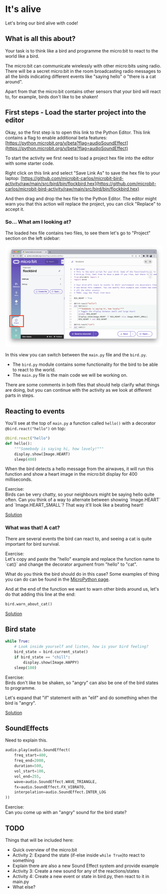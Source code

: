 # It's alive

Let's bring our bird alive with code!


## What is all this about?

Your task is to think like a bird and programme the micro:bit to react to the world like a bird.

The micro:bit can communicate wirelessly with other micro:bits using radio.
There will be a secret micro:bit in the room broadcasting radio messages to
all the birds indicating different events like "saying hello" o "there is a cat
around".

Apart from that the micro:bit contains other sensors that your bird will react
to, for example, birds don't like to be shaken!


## First steps - Load the starter project into the editor

Okay, so the first step is to open this link to the Python Editor.
This link contains a flag to enable additional beta features:
[https://python.microbit.org/v/beta?flag=audioSoundEffect](https://python.microbit.org/v/beta?flag=audioSoundEffect)

To start the activity we first need to load a project hex file into the editor
with some starter code.

Right click on this link and select "Save Link As" to save the hex file to your
laptop: [https://github.com/microbit-carlos/microbit-bird-activity/raw/main/src/bird/bin/flockbird.hex](https://github.com/microbit-carlos/microbit-bird-activity/raw/main/src/bird/bin/flockbird.hex)

And then drag and drop the hex file to the Python Editor. The editor might
warn you that this action will replace the project, you can click "Replace" to
accept it.

### So... What am I looking at?

The loaded hex file contains two files, to see them let's go to "Project"
section on the left sidebar:

![Python Editor Projects](img/editor-project.png)

In this view you can switch between the `main.py` file and the `bird.py`.

- The `bird.py` module contains some functionality for the bird to be able to
react to the world.
- The `main.py` file is the main code we will be working on.

There are some comments in both files that should help clarify what things
are doing, but you can continue with the activity as we look at different
parts in steps.


## Reacting to events

You'll see at the top of `main.py` a function called `hello()` with a decorator
`@bird.react("hello")` on top:

```python
@bird.react("hello")
def hello():
    """Somebody is saying hi, how lovely!"""
    display.show(Image.HEART)
    sleep(400)
```

When the bird detects a hello message from the airwaves, it will run this
function and show a heart image in the micro:bit display for 400 milliseconds.

<p class="exercise">
Exercise: <br>
Birds can be very chatty, so your neighbours might be saying hello quite often.
Can you think of a way to alternate between showing `Image.HEART` and
`Image.HEART_SMALL`? That way it'll look like a beating heart!
</p>

[Solution](https://github.com/microbit-carlos/microbit-bird-activity/tree/main/solutions/1-hello=beating-heart.md)

### What was that! A cat?

There are several events the bird can react to, and seeing a cat is quite important for bird survival.

<p class="exercise">
Exercise: <br>
Let's copy and paste the "hello" example and replace the function name to
`cat()` and change the decorator argument from "hello" to "cat".

What do you think the bird should do in this case?
Some examples of thing you can do can be found in the
<a href="https://microbit-carlos.github.io/microbit-bird-activity/micropython/#quick-things-to-do-with-the-microbit">MicroPython page</a>.
</p>

And at the end of the function we want to warn other birds around us, let's do that adding this line at the end:

```python
bird.warn_about_cat()
```

[Solution](https://github.com/microbit-carlos/microbit-bird-activity/tree/main/solutions/2-cat.md)


## Bird state

```python
while True:
    # Look inside yourself and listen, how is your bird feeling?
    bird_state = bird.current_state()
    if bird_state == "chill":
        display.show(Image.HAPPY)
    sleep(100)
```

<p class="exercise">
Exercise: <br>
Birds don't like to be shaken, so "angry" can also be one of the bird states
to programme.

Let's expand that "if" statement with an "elif" and do something when the bird
is "angry".
</p>

[Solution](https://github.com/microbit-carlos/microbit-bird-activity/tree/main/solutions/3-state-angry.md)


## SoundEffects

Need to explain this.

```python
audio.play(audio.SoundEffect(
    freq_start=400,
    freq_end=2000,
    duration=500,
    vol_start=100,
    vol_end=255,
    wave=audio.SoundEffect.WAVE_TRIANGLE,
    fx=audio.SoundEffect.FX_VIBRATO,
    interpolation=audio.SoundEffect.INTER_LOG
))
```

<p class="exercise">
Exercise: <br>
Can you come up with an "angry" sound for the bird state?
</p>


## TODO

Things that will be included here:
- Quick overview of the micro:bit
- Activity 2: Expand the state (if-else inside `while True`)to react to something
- Explain there are also a new Sound Effect system and provide example
- Activity 3: Create a new sound for any of the reactions/states
- Activity 4: Create a new event or state in bird.py, then react to it in main.py
- What else?
